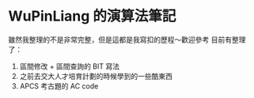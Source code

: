 # WuPinLiang 的演算法筆記
雖然我整理的不是非常完整，但是這都是我寫扣的歷程～歡迎參考
目前有整理了：

1. 區間修改 + 區間查詢的 BIT 寫法
2. 之前去交大人才培育計劃的時候學到的一些酷東西
3. APCS 考古題的 AC code 
